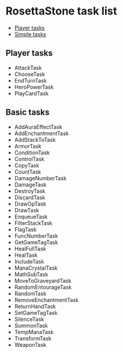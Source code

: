 # RosettaStone task list

- [Player tasks](#player-tasks)
- [Simple tasks](#simple-tasks)

## Player tasks

* AttackTask
* ChooseTask
* EndTurnTask
* HeroPowerTask
* PlayCardTask

## Basic tasks

* AddAuraEffectTask
* AddEnchantmentTask
* AddStackToTask
* ArmorTask
* ConditionTask
* ControlTask
* CopyTask
* CountTask
* DamageNumberTask
* DamageTask
* DestroyTask
* DiscardTask
* DrawOpTask
* DrawTask
* EnqueueTask
* FilterStackTask
* FlagTask
* FuncNumberTask
* GetGameTagTask
* HealFullTask
* HealTask
* IncludeTask
* ManaCrystalTask
* MathSubTask
* MoveToGraveyardTask
* RandomEntourageTask
* RandomTask
* RemoveEnchantmentTask
* ReturnHandTask
* SetGameTagTask
* SilenceTask
* SummonTask
* TempManaTask
* TransformTask
* WeaponTask